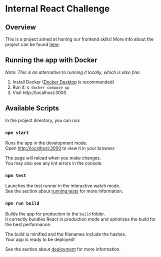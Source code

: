 # Internal React Challenge

## Overview
This is a project aimed at honing our frontend skills!
More info about the project can be found [here](https://m-rets.atlassian.net/wiki/spaces/MS/pages/803504202/Coding+Challenges+Frontend+Edition).

## Running the app with Docker

_Note: This is an alternative to running it locally, which is also fine._

1. Install Docker ([Docker Desktop](https://www.docker.com/products/docker-desktop) is recommended)
1. Run it: `$ docker compose up`
1. Visit http://localhost:3000

## Available Scripts

In the project directory, you can run:

### `npm start`

Runs the app in the development mode.\
Open [http://localhost:3000](http://localhost:3000) to view it in your browser.

The page will reload when you make changes.\
You may also see any lint errors in the console.

### `npm test`

Launches the test runner in the interactive watch mode.\
See the section about [running tests](https://facebook.github.io/create-react-app/docs/running-tests) for more information.

### `npm run build`

Builds the app for production to the `build` folder.\
It correctly bundles React in production mode and optimizes the build for the best performance.

The build is minified and the filenames include the hashes.\
Your app is ready to be deployed!

See the section about [deployment](https://facebook.github.io/create-react-app/docs/deployment) for more information.
